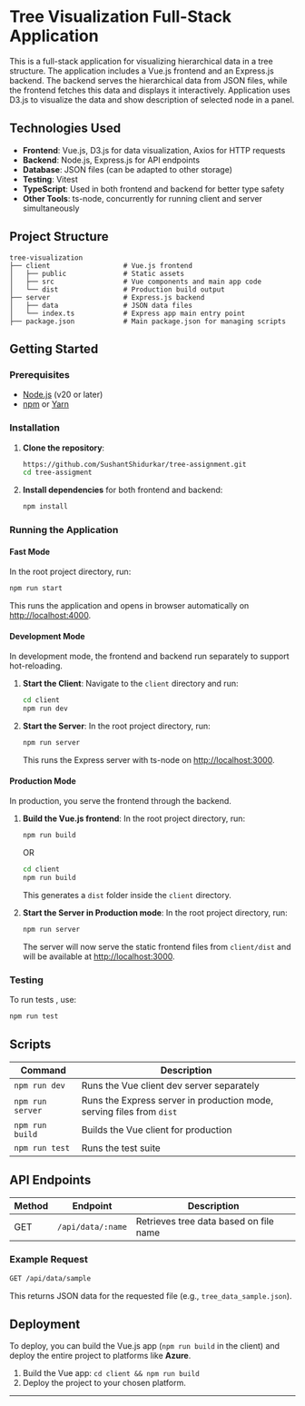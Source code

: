 # Tree Visualization Full-Stack Application

This is a full-stack application for visualizing hierarchical data in a tree structure. The application includes a Vue.js frontend and an Express.js backend. The backend serves the hierarchical data from JSON files, while the frontend fetches this data and displays it interactively.
Application uses D3.js to visualize the data and show description of selected node in a panel.

## Technologies Used

- **Frontend**: Vue.js, D3.js for data visualization, Axios for HTTP requests
- **Backend**: Node.js, Express.js for API endpoints
- **Database**: JSON files (can be adapted to other storage)
- **Testing**: Vitest 
- **TypeScript**: Used in both frontend and backend for better type safety
- **Other Tools**: ts-node, concurrently for running client and server simultaneously

## Project Structure

```
tree-visualization
├── client                  # Vue.js frontend
│   ├── public              # Static assets
│   ├── src                 # Vue components and main app code
│   └── dist                # Production build output
├── server                  # Express.js backend
│   ├── data                # JSON data files
│   └── index.ts            # Express app main entry point
├── package.json            # Main package.json for managing scripts

```

## Getting Started

### Prerequisites

- [Node.js](https://nodejs.org/en/) (v20 or later)
- [npm](https://www.npmjs.com/) or [Yarn](https://yarnpkg.com/)

### Installation

1. **Clone the repository**:
   ```bash
   https://github.com/SushantShidurkar/tree-assignment.git
   cd tree-assigment
   ```

2. **Install dependencies** for both frontend and backend:
   ```bash
   npm install
   ```

### Running the Application

#### Fast Mode
In the root project directory, run:
   ```bash
   npm run start
   ```
This runs the application and opens in browser automatically on [http://localhost:4000](http://localhost:4000).

#### Development Mode

In development mode, the frontend and backend run separately to support hot-reloading.

1. **Start the Client**:
   Navigate to the `client` directory and run:
   ```bash
   cd client
   npm run dev
   ```

2. **Start the Server**:
   In the root project directory, run:
   ```bash
   npm run server
   ```

   This runs the Express server with ts-node on [http://localhost:3000](http://localhost:3000).

#### Production Mode

In production, you serve the frontend through the backend.

1. **Build the Vue.js frontend**:
   In the root project directory, run:
   ```bash
   npm run build
   ```    
    OR
   ```bash
   cd client
   npm run build
   ```

   This generates a `dist` folder inside the `client` directory.

2. **Start the Server in Production mode**:
   In the root project directory, run:
   ```bash
   npm run server
   ```

   The server will now serve the static frontend files from `client/dist` and will be available at [http://localhost:3000](http://localhost:3000).

### Testing

To run tests , use:

```bash
npm run test
```


## Scripts

| Command            | Description                                                              |
|--------------------|--------------------------------------------------------------------------|
| `npm run dev`      | Runs the Vue client dev server separately                                |
| `npm run server`   | Runs the Express server in production mode, serving files from `dist`    |
| `npm run build`    | Builds the Vue client for production                                     |
| `npm run test`     | Runs the test suite                      |

## API Endpoints

| Method | Endpoint          | Description                             |
|--------|-------------------|-----------------------------------------|
| GET    | `/api/data/:name` | Retrieves tree data based on file name  |

### Example Request

```bash
GET /api/data/sample
```

This returns JSON data for the requested file (e.g., `tree_data_sample.json`).

## Deployment

To deploy, you can build the Vue.js app (`npm run build` in the client) and deploy the entire project to platforms like **Azure**.

1. Build the Vue app: `cd client && npm run build`
2. Deploy the project to your chosen platform.

---
